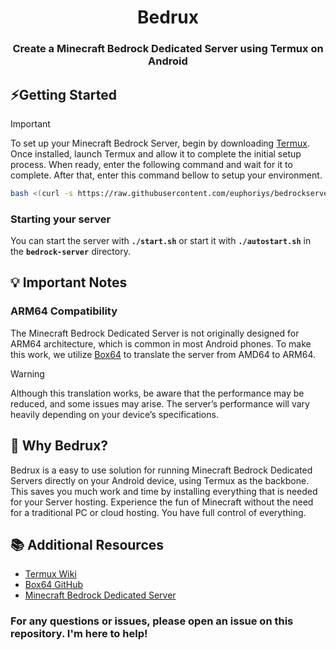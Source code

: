 <div align="center">
  <h1 align="center">Bedrux</h2>
  <h3>Create a Minecraft Bedrock Dedicated Server using Termux on Android</h3>
</div>

## ⚡Getting Started
> [!IMPORTANT]
> To set up your Minecraft Bedrock Server, begin by downloading [Termux](https://f-droid.org/repo/com.termux_1000.apk). Once installed, launch Termux and allow it to complete the initial setup process. When ready, enter the following command and wait for it to complete. After that, enter this command bellow to setup your environment.
> ```bash
> bash <(curl -s https://raw.githubusercontent.com/euphoriys/bedrockserver/main/setup.sh)
> ```
> ### Starting your server
> You can start the server with **`./start.sh`** or start it with **`./autostart.sh`** in the **`bedrock-server`** directory.

## 💡 Important Notes
### ARM64 Compatibility
The Minecraft Bedrock Dedicated Server is not originally designed for ARM64 architecture, which is common in most Android phones. To make this work, we utilize [Box64](https://github.com/ptitSeb/box64) to translate the server from AMD64 to ARM64.

> [!WARNING]
> Although this translation works, be aware that the performance may be reduced, and some issues may arise. The server’s performance will vary heavily depending on your device’s specifications.

## 🌟 Why Bedrux?
Bedrux is a easy to use solution for running Minecraft Bedrock Dedicated Servers directly on your Android device, using Termux as the backbone. This saves you much work and time by installing everything that is needed for your Server hosting. Experience the fun of Minecraft without the need for a traditional PC or cloud hosting. You have full control of everything.

## 📚 Additional Resources
- [Termux Wiki](https://wiki.termux.com/wiki/Main_Page)
- [Box64 GitHub](https://github.com/ptitSeb/box64)
- [Minecraft Bedrock Dedicated Server](https://www.minecraft.net/de-de/download/server/bedrock)

### For any questions or issues, please open an issue on this repository. I'm here to help!
